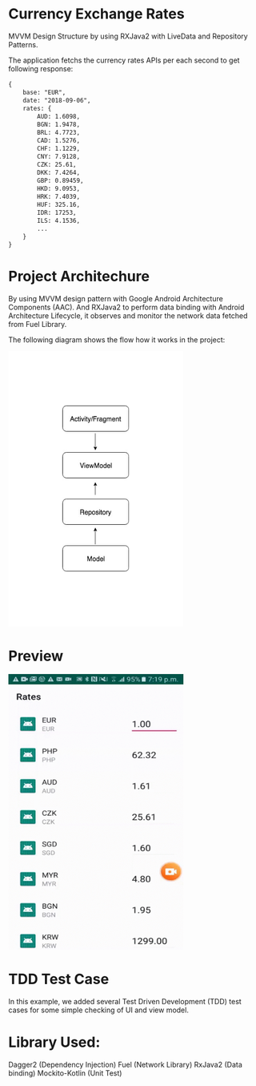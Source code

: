 # Currency Exchange Rates

MVVM Design Structure by using RXJava2 with LiveData and Repository Patterns.

The application fetchs the currency rates APIs per each second to get following response:
```
{
    base: "EUR",
    date: "2018-09-06",
    rates: {
        AUD: 1.6098,
        BGN: 1.9478,
        BRL: 4.7723,
        CAD: 1.5276,
        CHF: 1.1229,
        CNY: 7.9128,
        CZK: 25.61,
        DKK: 7.4264,
        GBP: 0.89459,
        HKD: 9.0953,
        HRK: 7.4039,
        HUF: 325.16,
        IDR: 17253,
        ILS: 4.1536,
        ...
    }
}
```

# Project Architechure
By using MVVM design pattern with Google Android Architecture Components (AAC). And RXJava2 to perform data binding with Android Architecture Lifecycle, it observes and monitor the network data fetched from Fuel Library.

The following diagram shows the flow how it works in the project:

<img src="screenshot/structure.png" width="350" height="550">


# Preview
<img src="screenshot/1369.t.gif" width="350" height="550">

# TDD Test Case
In this example, we added several Test Driven Development (TDD) test cases for some simple checking of UI and view model. 


# Library Used:
Dagger2 (Dependency Injection)
Fuel (Network Library)
RxJava2 (Data binding)
Mockito-Kotlin (Unit Test)

